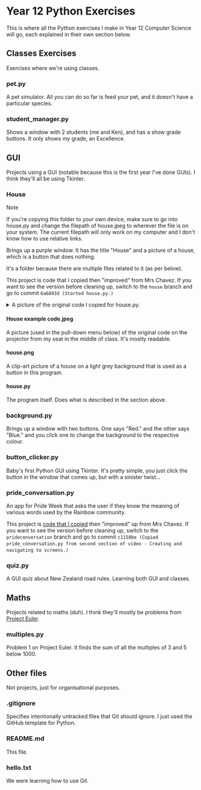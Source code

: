 # Year 12 Python Exercises

This is where all the Python exercises I make in Year 12 Computer Science will go, each explained in their own section below.

## Classes Exercises

Exercises where we're using classes.

### pet.py

A pet simulator. All you can do so far is feed your pet, and it doesn't have a particular species.

### student_manager.py

Shows a window with 2 students (me and Ken), and has a show grade buttons. It only shows my grade, an Excellence.

## GUI

Projects using a GUI (notable because this is the first year I've done GUIs). I think they'll all be using Tkinter.

### House

> [!NOTE]
> If you're copying this folder to your own device, make sure to go into house.py and change the filepath of house.jpeg to wherever the file is on your system. The current filepath will only work on my computer and I don't know how to use relative links.

Brings up a purple window. It has the title "House" and a picture of a house, which is a button that does nothing.

It's a folder because there are multiple files related to it (as per below).

This project is code that I copied then "improved" from Mrs Chavez. If you want to see the version before cleaning up, switch to the `house` branch and go to commit `6a6893d (Started house.py.)`

<details>

<summary>A picture of the original code I copied for house.py.</summary>

![A picture of the original code for house.py projected onto a wall.](GUI/House/House%20example%20code.jpeg)

</details>

#### House example code.jpeg

A picture (used in the pull-down menu below) of the original code on the projector from my seat in the middle of class. It's mostly readable.

#### house.png

A clip-art picture of a house on a light grey background that is used as a button in this program.

#### house.py

The program itself. Does what is described in the section above.

### background.py

Brings up a window with two buttons. One says "Red." and the other says "Blue." and you click one to change the background to the respective colour.

### button_clicker.py

Baby's first Python GUI using Tkinter. It's pretty simple, you just click the button in the window that comes up, but with a sinister twist...

### pride_conversation.py

An app for Pride Week that asks the user if they know the meaning of various words used by the Rainbow community.

This project is [code that I copied](https://drive.google.com/file/d/1niZqEklBdgea0ILwd2vFiKsP474_K9Qp/view) then "improved" up from Mrs Chavez. If you want to see the version before cleaning up, switch to the `prideconversation` branch and go to commit `c1158be (Copied pride_conversation.py from second section of video - Creating and navigating to screens.)`

### quiz.py

A GUI quiz about New Zealand road rules. Learning both GUI and classes.

## Maths

Projects related to maths (duh). I think they'll mostly be problems from [Project Euler](projecteuler.net/archives).

### multiples.py

Problem 1 on Project Euler. It finds the sum of all the multiples of 3 and 5 below 1000.

## Other files

Not projects, just for organisational purposes.

### .gitignore

Specifies intentionally untracked files that Git should ignore. I just used the GitHub template for Python.

### README.md

This file.

### hello.txt

We were learning how to use Git.
